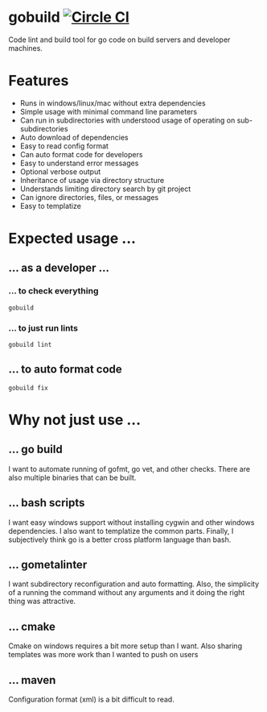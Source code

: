 # gobuild [![Circle CI](https://circleci.com/gh/cep21/gobuild.svg?style=svg)](https://circleci.com/gh/cep21/gobuild)

Code lint and build tool for go code on build servers and developer machines.

# Features

* Runs in windows/linux/mac without extra dependencies
* Simple usage with minimal command line parameters
* Can run in subdirectories with understood usage of operating on sub-subdirectories
* Auto download of dependencies
* Easy to read config format
* Can auto format code for developers
* Easy to understand error messages
* Optional verbose output
* Inheritance of usage via directory structure
* Understands limiting directory search by git project
* Can ignore directories, files, or messages
* Easy to templatize

# Expected usage ...

## ... as a developer ...

### ... to check everything

```
gobuild
``` 

### ... to just run lints

```
gobuild lint
```

## ... to auto format code

```
gobuild fix
```

# Why not just use ...

## ... go build

I want to automate running of gofmt, go vet, and other checks.  There are also multiple binaries
that can be built.

## ... bash scripts

I want easy windows support without installing cygwin and other windows dependencies.  I also want
to templatize the common parts.  Finally, I subjectively think go is a better cross platform
language than bash.

## ... gometalinter

I want subdirectory reconfiguration and auto formatting.  Also, the simplicity of a running the
command without any arguments and it doing the right thing was attractive.

## ... cmake

Cmake on windows requires a bit more setup than I want.  Also sharing templates was more work than
I wanted to push on users

## ... maven

Configuration format (xml) is a bit difficult to read.

